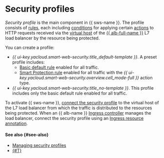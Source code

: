 # Security profiles

_Security profile_ is the main component in {{ sws-name }}. The profile consists of [rules](rules.md), each including [conditions](conditions.md) for applying certain [actions](rules.md#rule-action) to HTTP requests received via the [virtual host](../../application-load-balancer/concepts/http-router.md#virtual-host) of the [{{ alb-full-name }}](../../application-load-balancer/concepts/index.md) L7 load balancer by the resource being protected.

You can create a profile:
* _{{ ui-key.yacloud.smart-web-security.title_default-template }}_​. A preset profile includes:
   * [Basic default rule](rules.md#base-rules) enabled for all traffic.
   * [Smart Protection rule](rules.md#smart-protection-rules) enabled for all traffic with the _{{ ui-key.yacloud.smart-web-security.overview.cell_mode-full }}_ action type.
* _{{ ui-key.yacloud.smart-web-security.title_no-template }}_​. This profile includes only the basic default rule enabled for all traffic.

To activate {{ sws-name }}, [connect the security profile](../operations/host-connect.md) to the virtual host of the L7 load balancer from which the traffic is distributed to the resources being protected. When an {{ alb-name }} [Ingress controller](../../application-load-balancer/tools/k8s-ingress-controller/index.md) manages the load balancer, connect the security profile using an [Ingress resource annotation](../../application-load-balancer/k8s-ref/ingress.md).

#### See also {#see-also}

* [Managing security profiles](../operations/index.md#profiles)
* [{#T}](../../managed-kubernetes/tutorials/alb-ingress-controller.md#create-ingress-and-apps)
